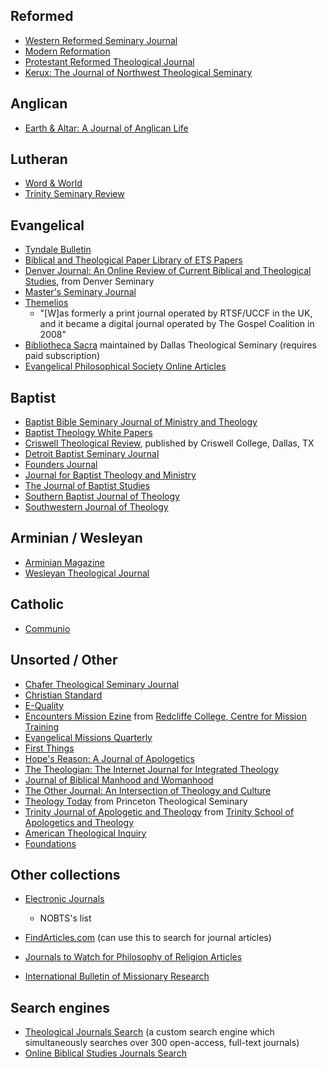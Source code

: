 ## Reformed

-   [Western Reformed Seminary Journal](http://wrs.edu/category/wrsjournal/)
-   [Modern Reformation](http://www.modernreformation.org/)
-   [Protestant Reformed Theological Journal](http://www.prca.org/prtj/index.html)
-   [Kerux: The Journal of Northwest Theological Seminary](http://kerux.com/search/searchtype.asp)

## Anglican

-   [Earth & Altar: A Journal of Anglican Life](http://www.earthandaltar.org)

## Lutheran

-   [Word & World](http://www2.luthersem.edu/word&world)
-   [Trinity Seminary Review](http://www.tlsohio.edu/trinity-seminary-review)

## Evangelical

-   [Tyndale Bulletin](http://tyndalehouse.com/tynbul/library/00_TyndaleBulletin_ByDate.htm)
-   [Biblical and Theological Paper Library of ETS Papers](http://www.reclaimingthemind.org/taxonomy_dhtml)
-   [Denver Journal: An Online Review of Current Biblical and Theological Studies](http://www.denverseminary.edu/dj/),
    from Denver Seminary
-   [Master's Seminary Journal](http://www.tms.edu/journal.asp)
-   [Themelios](http://www.thegospelcoalition.org/publications/themelios/)
    - "[W]as formerly a print journal operated by RTSF/UCCF in the UK,
    and it became a digital journal operated by The Gospel Coalition in
    2008"
-   [Bibliotheca Sacra](http://www.dts.edu/bibsac/) maintained by
    Dallas Theological Seminary (requires paid subscription)
-   [Evangelical Philosophical Society Online Articles](http://www.epsociety.org/library/default.asp)

## Baptist

-   [Baptist Bible Seminary Journal of Ministry and Theology](http://www.bbc.edu/seminary/resjournal.asp)
-   [Baptist Theology White Papers](http://www.baptisttheology.org/papers.cfm)
-   [Criswell Theological Review](http://www.criswelljournal.com/),
    published by Criswell College, Dallas, TX
-   [Detroit Baptist Seminary Journal](http://www.dbts.edu/journals/index.asp)
-   [Founders Journal](http://www.founders.org/journal.html)
-   [Journal for Baptist Theology and Ministry](http://www.baptistcenter.com/journalarchive.html)
-   [The Journal of Baptist Studies](http://baptiststudiesonline.com/?page_id=18)
-   [Southern Baptist Journal of Theology](http://www.sbts.edu/resources/publications/journal-of-theology/)
-   [Southwestern Journal of Theology](http://www.baptisttheology.org/journal.cfm)

## Arminian / Wesleyan

-   [Arminian Magazine](http://wesley.nnu.edu/arminianism/the-arminian-magazine/)
-   [Wesleyan Theological Journal](http://wesley.nnu.edu/sermons-essays-books/wesleyan-theological-journal-1966-2010/)

## Catholic

-   [Communio](http://www.communio-icr.com/)

## Unsorted / Other

-   [Chafer Theological Seminary Journal](http://www.chafer.edu/index.php?option=com_content&view=article&id=29:cts-journal&catid=8:publications&Itemid=41)
-   [Christian Standard](http://www.christianstandard.com/)
-   [E-Quality](http://www.cbeinternational.org/new/E-Journal/2006/06autumn/06autumnindex.html)
-   [Encounters Mission Ezine](http://www.redcliffe.org/encounters)
    from
    [Redcliffe College, Centre for Mission Training](http://redcliffe.org)
-   [Evangelical Missions Quarterly](http://www.emisdirect.com/)
-   [First Things](http://www.firstthings.com/)
-   [Hope's Reason: A Journal of Apologetics](http://www.apologeticsjournal.com/)
-   [The Theologian: The Internet Journal for Integrated Theology](http://www.theologian.org.uk/)
-   [Journal of Biblical Manhood and Womanhood](http://www.cbmw.org/journal/archives.php)
-   [The Other Journal: An Intersection of Theology and Culture](http://www.theotherjournal.com/index.php)
-   [Theology Today](http://theologytoday.ptsem.edu/search/index-browse.htm)
    from Princeton Theological Seminary
-   [Trinity Journal of Apologetic and Theology](http://www.trinitytheology.org/TJAT/)
    from
    [Trinity School of Apologetics and Theology](http://www.trinitytheology.org/)
-   [American Theological Inquiry](http://www.atijournal.org/)
-   [Foundations](http://www.affinity.org.uk/smartweb/resources/foundations)

## Other collections

-   [Electronic Journals](http://nobts.edu/library/EResources/EJournals.html)
    - NOBTS's list
-   [FindArticles.com](http://www.findarticles.com/) (can use this
    to search for journal articles)
-   [Journals to Watch for Philosophy of Religion Articles](http://commonsenseatheism.com/?p=4168)

-   [International Bulletin of Missionary Research](http://www.internationalbulletin.org/)

## Search engines

-   [Theological Journals Search](http://www.google.com/coop/cse?cx=018443097211386924752:luwi5uy2qbe)
    (a custom search engine which simultaneously searches over 300
    open-access, full-text journals)
-   [Online Biblical Studies Journals Search](http://www.google.com/coop/cse?cx=014480939289609955415:7f8e_mv4pou)